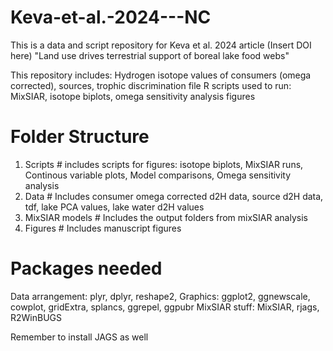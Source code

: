 # Keva-et-al.-2024---NC
This is a data and script repository for Keva et al. 2024 article (Insert DOI here) "Land use drives terrestrial support of boreal lake food webs"

This repository includes:
Hydrogen isotope values of consumers (omega corrected), sources, trophic discrimination file
R scripts used to run: MixSIAR, isotope biplots, omega sensitivity analysis figures

# Folder Structure
1. Scripts # includes scripts for figures: isotope biplots, MixSIAR runs, Continous variable plots, Model comparisons, Omega sensitivity analysis
2. Data # Includes consumer omega corrected d2H data, source d2H data, tdf, lake PCA values, lake water d2H values
3. MixSIAR models # Includes the output folders from mixSIAR analysis
4. Figures # Includes manuscript figures
   
# Packages needed
Data arrangement: plyr, dplyr, reshape2, 
Graphics: ggplot2, ggnewscale, cowplot, gridExtra, splancs, ggrepel, ggpubr
MixSIAR stuff: MixSIAR, rjags, R2WinBUGS

Remember to install JAGS as well
